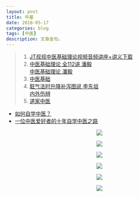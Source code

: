 ```yaml
---
layout: post
title: 中基
date: 2018-05-17
categories: blog
tags: [中医]
description: 文章金句。
---
```



>1. [JT叔叔中医基础理论视频音频讲座+讲义下载](http://daoyi.yuexinli.com/11692.html)
>1. [中医基础理论 全112讲 潘毅](https://www.bilibili.com/video/av11686545)<br>
[中医基础理论 潘毅](https://www.bilibili.com/video/av10414547)
>1. [中医基础](https://www.bilibili.com/video/av19441934)
>1. [脏气法时升降补泻图说 李东垣](http://tieba.baidu.com/p/2606025134?referer=tieba.baidu.com&pn=0&&red_tag=a1289411395)<br>
[内外伤辨](http://www.zysj.com.cn/lilunshuji/neiwaishangbian5702/index.html)
>1. [道家中医 ](http://m.ximalaya.com/zhubo/39461284/albums/)
- [如何自学中医？](https://www.zhihu.com/question/19796475)
- [一位中医爱好者的十年自学中医之路](http://blog.sina.com.cn/s/blog_7f3473380102vsca.html)


<center>
    <p><img src="http://wx2.sinaimg.cn/mw690/005IPc5ngy1fonylw5olhj30cx0bbjwq.jpg" align="center"></p>
    <p><img src="http://wx4.sinaimg.cn/large/005IPc5ngy1fooizcl4ozj30cy0fraao.jpg" align="center"></p>
    <p><img src="http://img.mp.sohu.com/q_70,c_zoom,w_640/upload/20170723/967e95a068cc4f9791acb71a4b5ab70a_th.jpg" align="center"></p>
    <p><img src="http://wx4.sinaimg.cn/large/005IPc5ngy1frjvjeqnw2j30dw0lhdj9.jpg" align="center"></p>
    <p><img src="http://wx2.sinaimg.cn/large/005IPc5ngy1frjvjft74bj30ji0pptfv.jpg" align="center"></p>
    <p><img src="http://www.med66.com/upload/html/2016/09/yl180501.png" align="center"></p>
</center>
